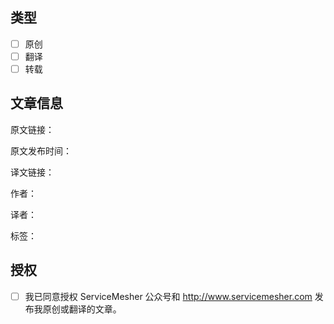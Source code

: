 ## 类型

- [ ] 原创
- [ ] 翻译
- [ ] 转载

## 文章信息

原文链接：

原文发布时间：

译文链接：

作者：

译者：

标签：

## 授权

- [ ] 我已同意授权 ServiceMesher 公众号和 http://www.servicemesher.com 发布我原创或翻译的文章。
